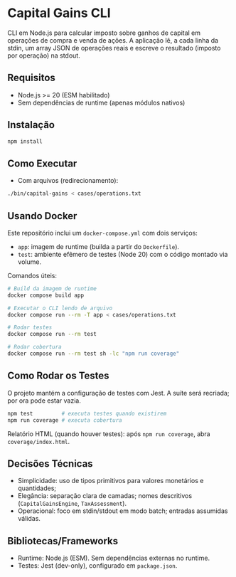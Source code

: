 # Capital Gains CLI

CLI em Node.js para calcular imposto sobre ganhos de capital em operações de compra e venda de ações. A aplicação lê, a cada linha da stdin, um array JSON de operações reais e escreve o resultado (imposto por operação) na stdout.

## Requisitos
- Node.js >= 20 (ESM habilitado)
- Sem dependências de runtime (apenas módulos nativos)

## Instalação
```bash
npm install
```

## Como Executar

- Com arquivos (redirecionamento):
```bash
./bin/capital-gains < cases/operations.txt 
```

## Usando Docker

Este repositório inclui um `docker-compose.yml` com dois serviços:
- `app`: imagem de runtime (builda a partir do `Dockerfile`).
- `test`: ambiente efêmero de testes (Node 20) com o código montado via volume.

Comandos úteis:

```bash
# Build da imagem de runtime
docker compose build app

# Executar o CLI lendo de arquivo
docker compose run --rm -T app < cases/operations.txt

# Rodar testes
docker compose run --rm test

# Rodar cobertura
docker compose run --rm test sh -lc "npm run coverage"
```

## Como Rodar os Testes
O projeto mantém a configuração de testes com Jest. A suíte será recriada; por ora pode estar vazia.
```bash
npm test         # executa testes quando existirem
npm run coverage # executa cobertura
```
Relatório HTML (quando houver testes): após `npm run coverage`, abra `coverage/index.html`.

## Decisões Técnicas
- Simplicidade: uso de tipos primitivos para valores monetários e quantidades;
- Elegância: separação clara de camadas; nomes descritivos (`CapitalGainsEngine`, `TaxAssessment`).
- Operacional: foco em stdin/stdout em modo batch; entradas assumidas válidas.

## Bibliotecas/Frameworks
- Runtime: Node.js (ESM). Sem dependências externas no runtime.
- Testes: Jest (dev-only), configurado em `package.json`.
